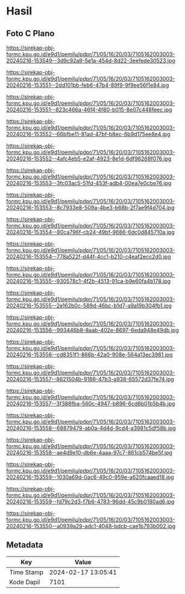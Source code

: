 # Hasil

## Foto C Plano

https://sirekap-obj-formc.kpu.go.id/e9d1/pemilu/pdpr/71/05/16/20/03/7105162003003-20240216-153549--3d9c92a9-5e1a-454d-8d22-3eefede30523.jpg

https://sirekap-obj-formc.kpu.go.id/e9d1/pemilu/pdpr/71/05/16/20/03/7105162003003-20240216-153551--2dd101bb-feb6-47b4-89f9-9f9ee56f1e84.jpg

https://sirekap-obj-formc.kpu.go.id/e9d1/pemilu/pdpr/71/05/16/20/03/7105162003003-20240216-153551--823c466a-46f4-4f80-b015-8e07c448feec.jpg

https://sirekap-obj-formc.kpu.go.id/e9d1/pemilu/pdpr/71/05/16/20/03/7105162003003-20240216-153552--66bfbe11-81ad-47bf-b8ec-6b9d175ee8e4.jpg

https://sirekap-obj-formc.kpu.go.id/e9d1/pemilu/pdpr/71/05/16/20/03/7105162003003-20240216-153552--4afc4eb5-e2af-4923-8e1d-6df96268f076.jpg

https://sirekap-obj-formc.kpu.go.id/e9d1/pemilu/pdpr/71/05/16/20/03/7105162003003-20240216-153553--3fc03ac5-51fd-453f-adb4-00ea7e0cbe76.jpg

https://sirekap-obj-formc.kpu.go.id/e9d1/pemilu/pdpr/71/05/16/20/03/7105162003003-20240216-153553--8c7933e8-509a-4be3-b68b-2f7ae9f4d704.jpg

https://sirekap-obj-formc.kpu.go.id/e9d1/pemilu/pdpr/71/05/16/20/03/7105162003003-20240216-153554--80ca796f-cb24-49bf-9686-6dc0d845710a.jpg

https://sirekap-obj-formc.kpu.go.id/e9d1/pemilu/pdpr/71/05/16/20/03/7105162003003-20240216-153554--778a522f-d44f-4cc1-b210-c4eaf2ecc2d0.jpg

https://sirekap-obj-formc.kpu.go.id/e9d1/pemilu/pdpr/71/05/16/20/03/7105162003003-20240216-153555--930578c1-4f2b-4513-91ca-b9e60fa4b178.jpg

https://sirekap-obj-formc.kpu.go.id/e9d1/pemilu/pdpr/71/05/16/20/03/7105162003003-20240216-153555--2e162b0c-589d-46bc-b1d7-a9a19b304fb1.jpg

https://sirekap-obj-formc.kpu.go.id/e9d1/pemilu/pdpr/71/05/16/20/03/7105162003003-20240216-153556--993446b8-8aab-402e-8697-6eda948e49db.jpg

https://sirekap-obj-formc.kpu.go.id/e9d1/pemilu/pdpr/71/05/16/20/03/7105162003003-20240216-153556--cd8351f1-866b-42a0-908e-564a13ec3981.jpg

https://sirekap-obj-formc.kpu.go.id/e9d1/pemilu/pdpr/71/05/16/20/03/7105162003003-20240216-153557--8621504b-9186-47b3-a938-65572d37fe74.jpg

https://sirekap-obj-formc.kpu.go.id/e9d1/pemilu/pdpr/71/05/16/20/03/7105162003003-20240216-153557--3f386fba-560c-4947-b896-6cd8b01b5b4b.jpg

https://sirekap-obj-formc.kpu.go.id/e9d1/pemilu/pdpr/71/05/16/20/03/7105162003003-20240216-153558--68879479-ab0a-4d4d-9cd4-a3981c5df58b.jpg

https://sirekap-obj-formc.kpu.go.id/e9d1/pemilu/pdpr/71/05/16/20/03/7105162003003-20240216-153558--ae4d9e10-db6e-4aaa-97c7-861cb574be5f.jpg

https://sirekap-obj-formc.kpu.go.id/e9d1/pemilu/pdpr/71/05/16/20/03/7105162003003-20240216-153559--1030a69d-0ac6-49c0-959e-a620fcaaed18.jpg

https://sirekap-obj-formc.kpu.go.id/e9d1/pemilu/pdpr/71/05/16/20/03/7105162003003-20240216-153559--fd79c2d3-f7b6-4783-96dd-45c9b0180ad6.jpg

https://sirekap-obj-formc.kpu.go.id/e9d1/pemilu/pdpr/71/05/16/20/03/7105162003003-20240216-153550--a0939a29-adc1-4048-bdcb-cae1b793b002.jpg


## Metadata

| Key        | Value               |
| ---------- | ------------------- |
| Time Stamp | 2024-02-17 13:05:41 |
| Kode Dapil | 7101                |



